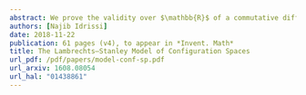 ```yaml
---
abstract: We prove the validity over $\mathbb{R}$ of a commutative differential graded algebra model of configuration spaces for simply connected closed smooth manifolds, answering a conjecture of Lambrechts--Stanley. We get as a result that the real homotopy type of such configuration spaces only depends on the real homotopy type of the manifold. We moreover prove, if the dimension of the manifold is at least $4$, that our model is compatible with the action of the Fulton--MacPherson operad (weakly equivalent to the little disks operad) when the manifold is framed. We use this more precise result to get a complex computing factorization homology of framed manifolds. Our proofs use the same ideas as Kontsevich's proof of the formality of the little disks operads.
authors: [Najib Idrissi]
date: 2018-11-22
publication: 61 pages (v4), to appear in *Invent. Math*
title: The Lambrechts–Stanley Model of Configuration Spaces
url_pdf: /pdf/papers/model-conf-sp.pdf
url_arxiv: 1608.08054
url_hal: "01438861"
---
```

